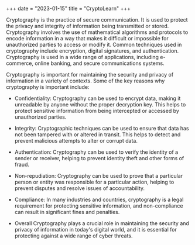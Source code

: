 +++
date = "2023-01-15"
title = "CryptoLearn"
+++

Cryptography is the practice of secure communication. It is used to protect the privacy and integrity of information being transmitted or stored. Cryptography involves the use of mathematical algorithms and protocols to encode information in a way that makes it difficult or impossible for unauthorized parties to access or modify it. Common techniques used in cryptography include encryption, digital signatures, and authentication. Cryptography is used in a wide range of applications, including e-commerce, online banking, and secure communications systems.


Cryptography is important for maintaining the security and privacy of information in a variety of contexts. Some of the key reasons why cryptography is important include:

* Confidentiality: Cryptography can be used to encrypt data, making it unreadable by anyone without the proper decryption key. This helps to protect sensitive information from being intercepted or accessed by unauthorized parties.

* Integrity: Cryptographic techniques can be used to ensure that data has not been tampered with or altered in transit. This helps to detect and prevent malicious attempts to alter or corrupt data.

* Authentication: Cryptography can be used to verify the identity of a sender or receiver, helping to prevent identity theft and other forms of fraud.

* Non-repudiation: Cryptography can be used to prove that a particular person or entity was responsible for a particular action, helping to prevent disputes and resolve issues of accountability.

* Compliance: In many industries and countries, cryptography is a legal requirement for protecting sensitive information, and non-compliance can result in significant fines and penalties.

* Overall Cryptography plays a crucial role in maintaining the security and privacy of information in today's digital world, and it is essential for protecting against a wide range of cyber threats.
